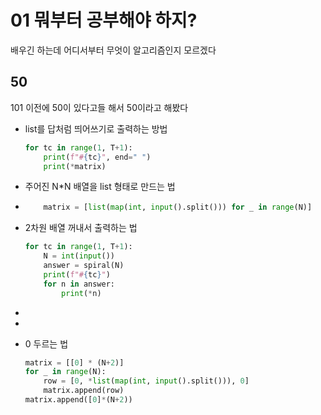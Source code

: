 # 01 뭐부터 공부해야 하지?

배우긴 하는데 어디서부터 무엇이 알고리즘인지 모르겠다



## 50

101 이전에 50이 있다고들 해서 50이라고 해봤다

* list를 답처럼 띄어쓰기로 출력하는 방법

  ```python
  for tc in range(1, T+1):
      print(f"#{tc}", end=" ")
      print(*matrix)
  ```

  

* 주어진 N*N 배열을 list 형태로 만드는 법

* ```python
      matrix = [list(map(int, input().split())) for _ in range(N)]
  ```

* 2차원 배열 꺼내서 출력하는 법

  ```python
  for tc in range(1, T+1):
      N = int(input())
      answer = spiral(N)
      print(f"#{tc}")
      for n in answer:
          print(*n)
  ```
  
  

* 

* 

* 0 두르는 법

  ```python
  matrix = [[0] * (N+2)]
  for _ in range(N):
      row = [0, *list(map(int, input().split())), 0]
      matrix.append(row)
  matrix.append([0]*(N+2))
  ```

  

  